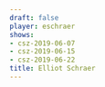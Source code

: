 ```yaml
---
draft: false
player: eschraer
shows:
- csz-2019-06-07
- csz-2019-06-15
- csz-2019-06-22
title: Elliot Schraer
---
```

